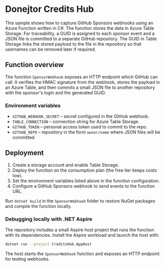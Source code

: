 # Donejtor Credits Hub

This sample shows how to capture GitHub Sponsors webhooks using an Azure Function
written in C#. The function stores the data in Azure Table Storage. For traceability, a GUID is assigned
to each sponsor event and a JSON file is committed to a separate GitHub
repository. The GUID in Table Storage links the stored payload to the file in
the repository so that usernames can be removed later if required.

## Function overview

The function `SponsorWebhook` exposes an HTTP endpoint which GitHub can call.
It verifies the HMAC signature from the webhook, stores the payload in an Azure
Table, and then commits a small JSON file to another repository with the
sponsor's login and the generated GUID.

### Environment variables

- `GITHUB_WEBHOOK_SECRET` &ndash; secret configured in the GitHub webhook.
- `TABLE_CONNECTION` &ndash; connection string for Azure Table Storage.
- `GITHUB_TOKEN` &ndash; personal access token used to commit to the repo.
- `GITHUB_REPO` &ndash; repository in the form `owner/name` where JSON files
  will be committed.

## Deployment

1. Create a storage account and enable Table Storage.
2. Deploy the function on the consumption plan (the free tier keeps costs low).
3. Set the environment variables listed above in the function configuration.
4. Configure a GitHub Sponsors webhook to send events to the function URL.

Run `dotnet build` in the `SponsorWebhook` folder to restore NuGet packages and
compile the function locally.

### Debugging locally with .NET Aspire

The repository includes a small Aspire host project that runs the function with
its dependencies. Install the Aspire workload and launch the host with:

```bash
dotnet run --project CreditsHub.AppHost
```

The host starts the `SponsorWebhook` function and exposes an HTTP endpoint for
testing webhooks.
